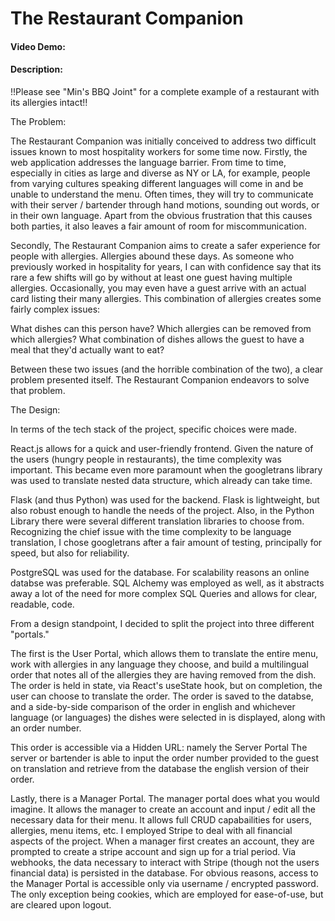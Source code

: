 # The Restaurant Companion
#### Video Demo:  <URL>

#### Description:
!!Please see "Min's BBQ Joint" for a complete example of a restaurant with its allergies intact!!

The Problem:

The Restaurant Companion was initially conceived to address two difficult issues known to most hospitality workers for some time now. Firstly, the web application addresses the language barrier. From time to time, especially in cities as large and diverse as NY or LA, for example, people from varying cultures speaking different languages will come in and be unable to understand the menu. Often times, they will try to communicate with their server / bartender through hand motions, sounding out words, or in their own language. Apart from the obvious frustration that this causes both parties, it also leaves a fair amount of room for miscommunication.

Secondly, The Restaurant Companion aims to create a safer experience for people with allergies. Allergies abound these days. As someone who previously worked in hospitality for years, I can with confidence say that its rare a few shifts will go by without at least one guest having multiple allergies. Occasionally, you may even have a guest arrive with an actual card listing their many allergies. This combination of allergies creates some fairly complex issues:

What dishes can this person have?
Which allergies can be removed from which allergies?
What combination of dishes allows the guest to have a meal that they'd actually want to eat?

Between these two issues (and the horrible combination of the two), a clear problem presented itself. The Restaurant Companion endeavors to solve that problem.

The Design:

In terms of the tech stack of the project, specific choices were made.

React.js allows for a quick and user-friendly frontend. Given the nature of the users (hungry people in restaurants), the time complexity was important. This became even more paramount when the googletrans library was used to translate nested data structure, which already can take time.

Flask (and thus Python) was used for the backend. Flask is lightweight, but also robust enough to handle the needs of the project. Also, in the Python Library there were several different translation libraries to choose from. Recognizing the chief issue with the time complexity to be language translation, I chose googletrans after a fair amount of testing, principally for speed, but also for reliability.

PostgreSQL was used for the database. For scalability reasons an online databse was preferable. SQL Alchemy was employed as well, as it abstracts away a lot of the need for more complex SQL Queries and allows for clear, readable, code.

From a design standpoint, I decided to split the project into three different "portals."

The first is the User Portal, which allows them to translate the entire menu, work with allergies in any language they choose, and build a multilingual order that notes all of the allergies they are having removed from the dish. The order is held in state, via React's useState hook, but on completion, the user can choose to translate the order. The order is saved to the databse, and a side-by-side comparison of the order in english and whichever language (or languages) the dishes were selected in is displayed, along with an order number.

This order is accessible via a Hidden URL: namely the Server Portal The server or bartender is able to input the order number provided to the guest on translation and retrieve from the database the english version of their order.

Lastly, there is a Manager Portal. The manager portal does what you would imagine. It allows the manager to create an account and input / edit all the necessary data for their menu. It allows full CRUD capabailities for users, allergies, menu items, etc. I employed Stripe to deal with all financial aspects of the project. When a manager first creates an account, they are prompted to create a stripe account and sign up for a trial period. Via webhooks, the data necessary to interact with Stripe (though not the users financial data) is persisted in the database. For obvious reasons, access to the Manager Portal is accessible only via username / encrypted password. The only exception being cookies, which are employed for ease-of-use, but are cleared upon logout.